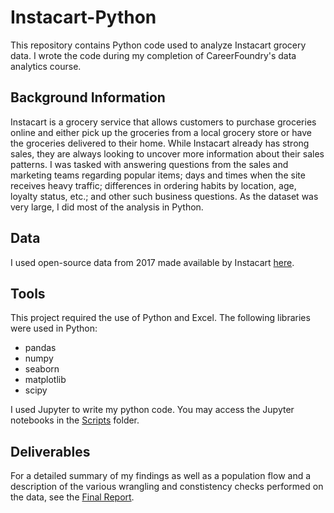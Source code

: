 # Instacart-Python
This repository contains Python code used to analyze Instacart grocery data. I wrote the code during my completion of CareerFoundry's data analytics course.
## Background Information
Instacart is a grocery service that allows customers to purchase groceries online and either pick up the groceries from a local grocery store or have the groceries delivered to their home.  While Instacart already has strong sales, they are always looking to uncover more information about their sales patterns.  I was tasked with answering questions from the sales and marketing teams regarding popular items; days and times when the site receives heavy traffic; differences in ordering habits by location, age, loyalty status, etc.; and other such business questions.  As the dataset was very large, I did most of the analysis in Python.
## Data
I used open-source data from 2017 made available by Instacart [here](https://www.instacart.com/datasets/grocery-shopping-2017).
## Tools
This project required the use of Python and Excel.  The following libraries were used in Python:
* pandas
* numpy
* seaborn
* matplotlib
* scipy

I used Jupyter to write my python code.  You may access the Jupyter notebooks in the [Scripts](03%20Scripts) folder.
## Deliverables
For a detailed summary of my findings as well as a population flow and a description of the various wrangling and constistency checks performed on the data, see the [Final Report](05%20Sent%20to%20client/Final%20Report.xlsx).
